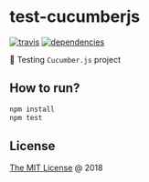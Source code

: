 # test-cucumberjs

[![travis](https://img.shields.io/travis/piecioshka/test-cucumberjs.svg?maxAge=2592000)](https://travis-ci.org/piecioshka/test-cucumberjs)
[![dependencies](https://david-dm.org/piecioshka/test-cucumberjs.svg)](https://github.com/piecioshka/test-cucumberjs)

:ledger: Testing `Cucumber.js` project

## How to run?

```bash
npm install
npm test
```

## License

[The MIT License](http://piecioshka.mit-license.org) @ 2018

